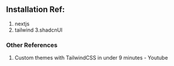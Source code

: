 ## Installation Ref:
1. nextjs
2. tailwind
3.shadcnUI

### Other References
1. Custom themes with TailwindCSS in under 9 minutes - Youtube